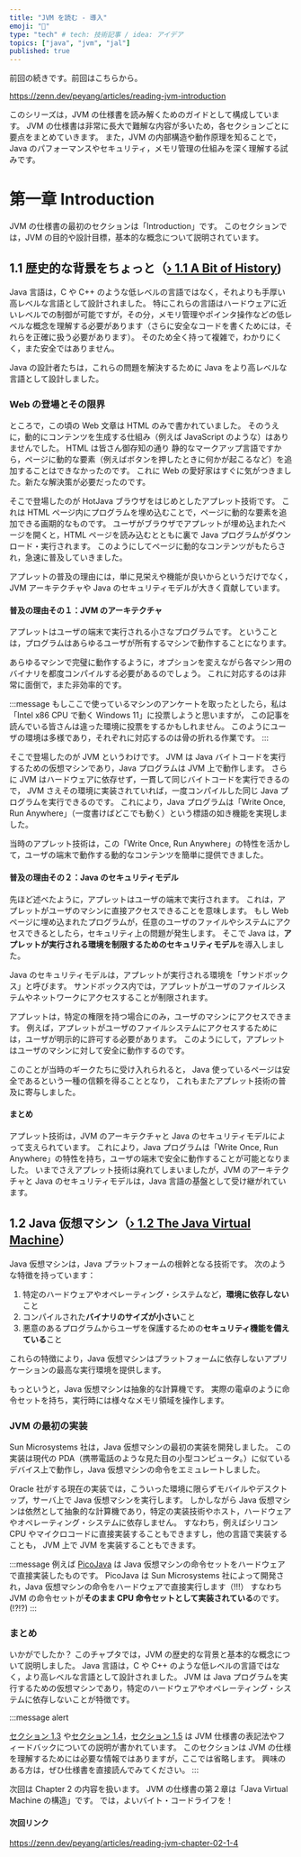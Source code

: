 ```yaml
---
title: "JVM を読む - 導入"
emoji: "🧬"
type: "tech" # tech: 技術記事 / idea: アイデア
topics: ["java", "jvm", "jal"]
published: true
---
```


前回の続きです。前回はこちらから。

https://zenn.dev/peyang/articles/reading-jvm-introduction

このシリーズは，JVM の仕様書を読み解くためのガイドとして構成しています。
JVM の仕様書は非常に長大で難解な内容が多いため，各セクションごとに要点をまとめていきます。
また，JVM の内部構造や動作原理を知ることで，Java のパフォーマンスやセキュリティ，メモリ管理の仕組みを深く理解する試みです。

# 第一章 Introduction

JVM の仕様書の最初のセクションは「Introduction」です。
このセクションでは，JVM の目的や設計目標，基本的な概念について説明されています。

## 1.1 歴史的な背景をちょっと（[› 1.1 A Bit of History](https://docs.oracle.com/javase/specs/jvms/se24/html/jvms-1.html#jvms-1.1))

Java 言語は，C や C++ のような低レベルの言語ではなく，それよりも手厚い高レベルな言語として設計されました。
特にこれらの言語はハードウェアに近いレベルでの制御が可能ですが，その分，メモリ管理やポインタ操作などの低レベルな概念を理解する必要があります（さらに安全なコードを書くためには，それらを正確に扱う必要があります）。
そのため全く持って複雑で，わかりにくく，また安全ではありません。

Java の設計者たちは，これらの問題を解決するために Java をより高レベルな言語として設計しました。

### Web の登場とその限界

ところで，この頃の Web 文章は HTML のみで書かれていました。
そのうえに，動的にコンテンツを生成する仕組み（例えば JavaScript のような）はありませんでした。
HTML は皆さん御存知の通り 静的なマークアップ言語ですから，ページに動的な要素（例えばボタンを押したときに何かが起こるなど）を追加することはできなかったのです。
これに Web の愛好家はすぐに気がつきました。新たな解決策が必要だったのです。

そこで登場したのが HotJava ブラウザをはじめとしたアプレット技術です。
これは HTML ページ内にプログラムを埋め込むことで，ページに動的な要素を追加できる画期的なものです。
ユーザがブラウザでアプレットが埋め込まれたページを開くと，HTML ページを読み込むとともに裏で Java プログラムがダウンロード・実行されます。
このようにしてページに動的なコンテンツがもたらされ，急速に普及していきました。

アプレットの普及の理由には，単に見栄えや機能が良いからというだけでなく，JVM アーキテクチャや Java のセキュリティモデルが大きく貢献しています。

#### 普及の理由その１：JVM のアーキテクチャ

アプレットはユーザの端末で実行される小さなプログラムです。
ということは，プログラムはあらゆるユーザが所有するマシンで動作することになります。

あらゆるマシンで完璧に動作するように，オプションを変えながら各マシン用のバイナリを都度コンパイルする必要があるのでしょう。
これに対応するのは非常に面倒で，また非効率的です。

:::message
もしここで使っているマシンのアンケートを取ったとしたら，私は「Intel x86 CPU で動く Windows 11」に投票しようと思いますが，
この記事を読んでいる皆さんは違った環境に投票をするかもしれません。
このようにユーザの環境は多様であり，それぞれに対応するのは骨の折れる作業です。
:::

そこで登場したのが JVM というわけです。
JVM は Java バイトコードを実行するための仮想マシンであり，Java プログラムは JVM 上で動作します。
さらに JVM はハードウェアに依存せず，一貫して同じバイトコードを実行できるので， JVM さえその環境に実装されていれば，一度コンパイルした同じ Java プログラムを実行できるのです。
これにより，Java プログラムは「Write Once, Run Anywhere」（一度書けばどこでも動く）という標語の如き機能を実現しました。

当時のアプレット技術は，この「Write Once, Run Anywhere」の特性を活かして，ユーザの端末で動作する動的なコンテンツを簡単に提供できました。

#### 普及の理由その２：Java のセキュリティモデル

先ほど述べたように，アプレットはユーザの端末で実行されます。 これは，アプレットがユーザのマシンに直接アクセスできることを意味します。
もし Web ページに埋め込まれたプログラムが，任意のユーザのファイルやシステムにアクセスできるとしたら，セキュリティ上の問題が発生します。
そこで Java は，**アプレットが実行される環境を制限するためのセキュリティモデル**を導入しました。

Java のセキュリティモデルは，アプレットが実行される環境を「サンドボックス」と呼びます。
サンドボックス内では，アプレットがユーザのファイルシステムやネットワークにアクセスすることが制限されます。

アプレットは，特定の権限を持つ場合にのみ，ユーザのマシンにアクセスできます。
例えば，アプレットがユーザのファイルシステムにアクセスするためには，ユーザが明示的に許可する必要があります。
このようにして，アプレットはユーザのマシンに対して安全に動作するのです。

このことが当時のギークたちに受け入れられると， Java 使っているページは安全であるという一種の信頼を得ることとなり，
これもまたアプレット技術の普及に寄与しました。

#### まとめ

アプレット技術は，JVM のアーキテクチャと Java のセキュリティモデルによって支えられています。
これにより，Java プログラムは「Write Once, Run Anywhere」の特性を持ち，ユーザの端末で安全に動作することが可能となりました。
いまでさえアプレット技術は廃れてしまいましたが，JVM のアーキテクチャと Java のセキュリティモデルは，Java 言語の基盤として受け継がれています。

## 1.2 Java 仮想マシン（[› 1.2 The Java Virtual Machine](https://docs.oracle.com/javase/specs/jvms/se24/html/jvms-1.html#jvms-1.2)）

Java 仮想マシンは，Java プラットフォームの根幹となる技術です。
次のような特徴を持っています：

1. 特定のハードウェアやオペレーティング・システムなど，**環境に依存しない**こと
2. コンパイルされた**バイナリのサイズが小さい**こと
3. 悪意のあるプログラムからユーザを保護するための**セキュリティ機能を備えている**こと

これらの特徴により，Java 仮想マシンはプラットフォームに依存しないアプリケーションの最高な実行環境を提供します。

もっというと，Java 仮想マシンは抽象的な計算機です。
実際の電卓のように命令セットを持ち，実行時には様々なメモリ領域を操作します。

### JVM の最初の実装

Sun Microsystems 社は，Java 仮想マシンの最初の実装を開発しました。
この実装は現代の PDA（携帯電話のような見た目の小型コンピュータ。）に似ているデバイス上で動作し，Java 仮想マシンの命令をエミュレートしました。

Oracle 社がする現在の実装では，こういった環境に限らずモバイルやデスクトップ，サーバ上で Java 仮想マシンを実行します。
しかしながら Java 仮想マシンは依然として抽象的な計算機であり，特定の実装技術やホスト，ハードウェアやオペレーティング・システムに依存しません。
すなわち，例えばシリコン CPU やマイクロコードに直接実装することもできますし，他の言語で実装することも， JVM 上で JVM を実装することもできます。

:::message
例えば [PicoJava](https://picojava-ii.github.io/) は Java 仮想マシンの命令セットをハードウェアで直接実装したものです。
PicoJava は Sun Microsystems 社によって開発され，Java 仮想マシンの命令をハードウェアで直接実行します（!!!）
すなわち JVM の命令セットが**そのまま CPU 命令セットとして実装されている**のです。(!?!?)
:::

### まとめ

いかがでしたか？
このチャプタでは，JVM の歴史的な背景と基本的な概念について説明しました。
Java 言語は，C や C++ のような低レベルの言語ではなく，より高レベルな言語として設計されました。
JVM は Java プログラムを実行するための仮想マシンであり，特定のハードウェアやオペレーティング・システムに依存しないことが特徴です。

:::message alert

[セクション 1.3](https://docs.oracle.com/javase/specs/jvms/se24/html/jvms-1.html#jvms-1.3) や[セクション 1.4](https://docs.oracle.com/javase/specs/jvms/se24/html/jvms-1.html#jvms-1.4)，[セクション 1.5](https://docs.oracle.com/javase/specs/jvms/se24/html/jvms-1.html#jvms-1.5) は JVM 仕様書の表記法やフィードバックについての説明が書かれています。
このセクションは JVM の仕様を理解するためには必要な情報ではありますが，ここでは省略します。
興味のある方は，ぜひ仕様書を直接読んでみてください。
:::

次回は Chapter 2 の内容を扱います。
JVM の仕様書の第２章は「Java Virtual Machine の構造」です。
では，よいバイト・コードライフを！

#### 次回リンク

https://zenn.dev/peyang/articles/reading-jvm-chapter-02-1-4
